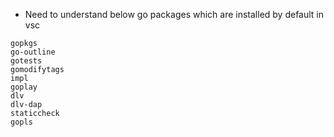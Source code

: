- Need to understand below go packages which are installed by default in vsc
```
gopkgs
go-outline
gotests
gomodifytags
impl
goplay
dlv
dlv-dap
staticcheck
gopls
```